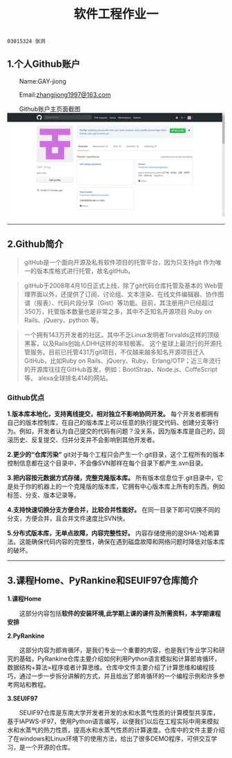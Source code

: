 # <center>软件工程作业一
                                                                            03015324 张泂
##  1.个人Github账户 
&emsp;&emsp;Name:GAY-jiong

&emsp;&emsp;Email:zhangjiong1997@163.com

&emsp;&emsp;Github账户主页面截图
![主页面截图](https://github.com/GAY-jiong/GAY-jiong-repository/raw/master/%E6%96%B0%E5%BB%BA%E6%96%87%E4%BB%B6%E5%A4%B9/TIM%E6%88%AA%E5%9B%BE20180303162123.png)

***
## 2.Github简介
> gitHub是一个面向开源及私有软件项目的托管平台，因为只支持git 作为唯一的版本库格式进行托管，故名gitHub。

>gitHub于2008年4月10日正式上线，除了git代码仓库托管及基本的 Web管理界面以外，还提供了订阅、讨论组、文本渲染、在线文件编辑器、协作图谱（报表）、代码片段分享（Gist）等功能。目前，其注册用户已经超过350万，托管版本数量也是非常之多，其中不乏知名开源项目 Ruby on Rails、jQuery、python 等。

>一个拥有143万开发者的社区。其中不乏Linux发明者Torvalds这样的顶级黑客，以及Rails创始人DHH这样的年轻极客。 
这个星球上最流行的开源托管服务。目前已托管431万git项目，不仅越来越多知名开源项目迁入GitHub，比如Ruby on Rails、jQuery、Ruby、Erlang/OTP；近三年流行的开源库往往在GitHub首发，例如：BootStrap、Node.js、CoffeScript等。 
alexa全球排名414的网站。

### Github优点

**1.版本库本地化，支持离线提交，相对独立不影响协同开发。**
每个开发者都拥有自己的版本控制库，在自己的版本库上可以任意的执行提交代码、创建分支等行为。例如，开发者认为自己提交的代码有问题？没关系，因为版本库是自己的，回滚历史、反复提交、归并分支并不会影响到其他开发者。

**2.更少的“仓库污染”**
git对于每个工程只会产生一个.git目录，这个工程所有的版本控制信息都在这个目录中，不会像SVN那样在每个目录下都产生.svn目录。

**3.把内容按元数据方式存储，完整克隆版本库。**
所有版本信息位于.git目录中，它是处于你的机器上的一个克隆版的版本库，它拥有中心版本库上所有的东西，例如标签、分支、版本记录等。

**4.支持快速切换分支方便合并，比较合并性能好。**
在同一目录下即可切换不同的分支，方便合并，且合并文件速度比SVN快。

**5.分布式版本库，无单点故障，内容完整性好。**
内容存储使用的是SHA-1哈希算法。这能确保代码内容的完整性，确保在遇到磁盘故障和网络问题时降低对版本库的破坏。

***

## 3.课程Home、PyRankine和SEUIF97仓库简介

**1.课程Home**

&emsp;&emsp;这部分内容包括**软件的安装环境,此学期上课的课件及所需资料，本学期课程安排**

**2.PyRankine**

&emsp;&emsp;这部分内容为郎肯循环，是我们专业一个重要的内容，也是我们专业学习和研究的基础，PyRankine仓库主要介绍如何利用Python语言模拟和计算郎肯循环，数据结构+算法=程序或者计算思维。仓库中文件主要介绍了计算思维和编程技巧，通过一步一步拆分讲解的方式，并且给出了郎肯循环的一个编程示例和许多参考网站和教程。

**3.SEUIF97**

&emsp;&emsp;SEUIF97仓库是东南大学开发者开发的水和水蒸气性质的计算模型共享库，基于IAPWS-IF97，使用Python语言编写，以便我们以后在工程实际中用来模拟水和水蒸气的热力性质，提高水和水蒸气性质的计算速度。仓库中的文件主要介绍了在windows和Linux环境下的使用方法，给出了很多DEMO程序，可供交互学习，是一个开源的仓库。










